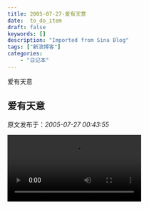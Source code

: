 ```yaml
---
title: 2005-07-27-爱有天意
date:  to_do_item
draft: false
keywords: []
description: "Imported from Sina Blog"
tags: ["新浪博客"]
categories: 
    - "日记本"
---
```

爱有天意
## 爱有天意

 原文发布于：*2005-07-27 00:43:55*

![爱有天意](http&#58;//www.sonyejin.org/video/fd/tm/org_97.wmv)


